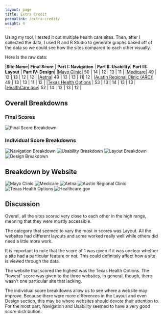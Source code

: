 ```yaml
---
layout: page
title: Extra Credit
permalink: /extra-credit/
weight: 4
---
```


Using my tool, I tested it out multiple health care sites. Then, after I collected the data, I used R and R Studio to generate graphs based off of the data so we could see how the sites compared to each other visually.

Here is the raw data:

|**Site Name**| **Final Score** | **Part I: Navigation** | **Part II: Usability**| **Part III: Layout** | **Part IV: Design**|
|[Mayo Clinic](https://www.mayoclinic.org/)| 50 | 14 | 12 | 13 | 11 |
|[Medicare](https://www.medicare.gov/)| 49 | 12 | 13 | 12 | 12 |
|[Aetna](https://www.aetna.com/)| 49 | 13 | 13 | 11| 12 |
|[Austin Regional Clinic (ARC)](https://www.austinregionalclinic.com/)| 49 | 13 | 13 | 11 | 12 |
|[Texas Health Options](http://www.texashealthoptions.com/) | 53 | 13 | 14 | 13 | 13 |
|[HealthCare.gov](https://www.healthcare.gov/)| 52 | 14 | 13 | 13 | 12 |

## Overall Breakdowns

### Final Scores 

![Final Score Breakdown](/accessibility-tool/assets/graphs/FinalScores.png)

### Individual Score Breakdowns

![Navigation Breakdown](/accessibility-tool/assets/graphs/Navigation.png)
![Usability Breakdown](/accessibility-tool/assets/graphs/Usability.png)
![Layout Breakdown](/accessibility-tool/assets/graphs/Layout.png)
![Design Breakdown](/accessibility-tool/assets/graphs/Design.png)

## Breakdown by Website

![Mayo Clinic](/accessibility-tool/assets/graphs/MayoClinic.png)
![Medicare](/accessibility-tool/assets/graphs/Medicare.png)
![Aetna](/accessibility-tool/assets/graphs/Aetna.png)
![Austin Regional Clinic](/accessibility-tool/assets/graphs/ARC.png)
![Texas Health Options](/accessibility-tool/assets/graphs/THO.png)
![Healthcare.gov](/accessibility-tool/assets/graphs/HCG.png)

## Discussion

Overall, all the sites scored very close to each other in the high range, meaning that they were mostly accessible. 

The category that seemed to vary the most in scores was Layout. All the websites had different layouts and some worked really well while others did need a little more work.

It is important to note that the score of 1 was given if it was unclear whether a site had a particular feature or not. This could definitely affect how a site is viewed through the data.

The website that scored the highest was the Texas Health Options. The "lowest" score was given to the three websites. In general, though, there wasn't one particular site that lacking.

The individual score breakdowns allow us to see where a website may improve. Because there were more differences in the Layout and even Design section, this may be where websites should devote their attention to. For the most part, Navigation and Usability seemed to have a very good score distribution.